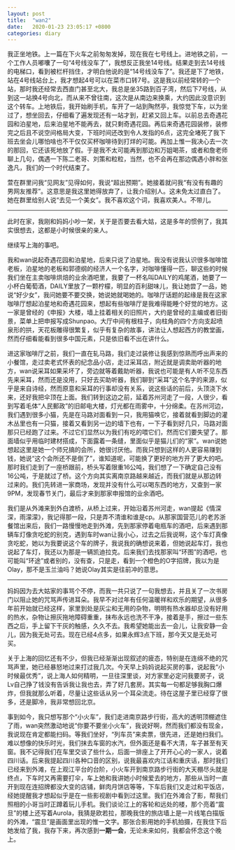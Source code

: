 ```yaml
---
layout: post
title:  "wan2"
date:   2020-01-23 23:05:17 +0800
categories: diary
---
```


我正坐地铁。上一篇在下火车之前匆匆发掉，现在我在七号线上。进地铁之前，一个工作人员嘟囔了一句“4号线没车了”，我想反正我坐14号线。结果走到去14号线的电梯口，看到被栏杆挡住，才明白他说的是“14号线没车了”。我还是下了地铁，站在4号线站台上，我才想起4号可以在菜市口转7号。这是我以前经常转的一个站，那时我还经常去西直门甚至北大，我总是坐35路到百子湾，然后下7号线，从到这一站换4号向北，而从来不曾往南，这次是从南边来换乘，大约因此没意识到这个转车。上地铁后，我开始刷手机，车开了一站到陶然亭，我惊觉下车，以为坐过了，想坐回去，仔细看了遍发现还有一站才到，赶紧又回上车。以前总去奇遇花园和泊星地，后来泊星地不能再去，就只剩奇遇花园。再后来奇遇花园装修，装修完之后且不说空间格局大变，下班时间还改到令人发指的6点，这完全堵死了我下班去坐会儿哪怕啥也不干仅仅买杯咖啡待到打烊的可能。再加上惟一我决心去一次的那回，它还该死地放了假。于是我不太可能再到那边和万姐喝茶，或者和詹老师聊上几句，偶遇一下陈二老哥、刘策和粒粒，当然，也不会再在那边偶遇小胖和张逸凡，我们的一个时代结束了。

萱在群里问我“见网友”见得如何，我说“超出预期”。她接着就问我“有没有有趣的男网友推荐”。这意思是我这里她得放弃了，让我介绍别人。这未免太过直白了。她在群里给别人说“去见一个美女”。我不喜欢这个词，我喜欢美人。不带儿。

----

此时在家，我刚和妈妈小吵一架，关于是否要去看大姑，这是多年的惯例了，我其实很想去，这都是小时候很亲的亲人。

继续写上海的事吧。

我和wan说起奇遇花园和泊星地，后来只说了泊星地。我没有说我认识很多咖啡馆老板，泊星地的老板和郭德纲的经济人一个名字，对咖啡懂得一匹，聊这些的时候我们坐在主卖咖啡烘焙的业余酒吧里，我要了一杯名叫DAILY的鸡尾酒，她要了一小杯白葡萄酒，DAILY里放了一颗柠檬，明显的百利甜味儿，我让她尝了一品，她说“好少女”，我问她要不要交换，她说她就喝她的。咖啡厅话题的起缘是我在这家咖啡厅想起泊星地和奇遇花园来，想起有些咖啡厅是我难得能睡个好觉的地方。这一家是曾经的《申报》大楼，墙上挂着相关的旧照片，大约是曾经的主编或者旧街景，菜单上把申报写成Shunpao。大厅中间有根柱子，向柱角的四个方向支起喷泉形的拱，天花板雕得很繁复，似乎有复杂的故事，讲法让人想起西方的教堂画，然而仔细看能看到很多中国元素，只是依旧看不出在讲什么。

进这家咖啡厅之前，我们一直在轧马路，我们走过装修让我感到惊熟而呼出声来的小餐馆，走过卖老式怀表的纪念品小店，走过采耳店，附近就是调卖助听器的地方，wan说采耳如果采坏了，旁边就等着戴助听器，我说也可能是有人听不见东西先来采耳，然而还是没用，只好去买助听器，我们聊到“采耳”这个名字的来源，似乎是来自诗经，然而原意和采耳的行事却没有关系，说这些话的前后，头顶浇下水来，还好我把伞顶在上面。我们转到这边之前，延着苏州河走了一段，人很少，看到写着毛体“人民郵政”的旧邮电大楼，灯光都在雨雾中，十分绵柔。在苏州河边，我们遇到很多小猫，先是在马路对面看到一只，我用猫唤它，接着就看到脚边的灌木丛里也有一只猫，接着又看到另一边的墙下也有，一下子看到好几只，马路对面那只已经跑了过来。不过它们显然以为我们有吃的喂它们，然而它们要失望了。那面墙似乎用临时建材搭成，下面露着一条缝，里面似乎是猫儿们的“家”。wan说她想起这里是她一个师兄搞的会所，她很讨厌他。而我只想到这样的人更容易赚到钱，她说“这个会所还不是倒了”，谁知道呢，可能换了更好的地方开了更大的吧。那时我们走到了一座桥跟前，桥头写着限重16公吨，我们想了一下确定自己没有16公吨，于是就过了桥。这个方向其实离南京路越来越近，而我们就是从那边转过来的。我们先转进一家商场，发现并没有什么可以喝东西的地方，又查到一家9PM，发现春节关门，最后才来到那家申报馆的业余酒吧。

我们是从外滩来到外白渡桥，从桥上过来，开始沿着苏州河走，wan提起《情深深，雨濛濛》，我记得那一段，只是弄不清谁和谁是cp。从那家国营范儿的老苏浙餐馆出来后，我们一路慢慢地走到外滩，先到那家停着电瓶车的酒吧，后来遇到那辆车灯像贪吃蛇的别克，遇到车时wan让我小心，过去之后我说啊，这个车灯真像贪吃蛇，她以为我要说这个车的牌子，我说我的确想说来着，但她说起车灯，我也说起了车灯，我还以为那是一辆凯迪拉克。后来我们去找那家叫“环图”的酒吧，也可能叫“环途”或者别的，没有查，只是走，看到一个橙色的O字招牌，我以为是Olay，那不是玉兰油吗？她说Olay其实是往前冲的意思。

----

妈妈因为去大姑家的事骂个不停，而我一共只说了一句我想去，并且关了一次书房门以阻止她的咒骂声传进耳朵。我早不对过年有任何温暖祥和欢乐的期望，从很多年前开始就已经这样，家里到处是灰尘和无用的杂物，明明有热水器却总没有好用的热水，杂物让擦灰拖地障碍重重，抹布永远也洗不干净，接着是手，擦过一些东西之后，手上留下干灰的触感，久久不去。我希望她能出去一会儿，让我安静一会儿，因为我无处可去。现在已经4点多，如果永辉3点下班，那今天又是无处可买。

关于上海的回忆还有不少，但我已经渐渐出现叙述的疲态，特别是在连绵不绝的咒骂声里，她已经暴怒地过来打过我几次。今天早上妈妈说起买房的事，说起我“小时候最优秀”，说上海人如何精明，一旦往深里谈，对方家里必定问我要房子，说Lv自己挣了钱没有告诉我让我也去，弄了好几套房。其实每一句都足够我胸口爆炸，但我就那么听着，尽量让这些话从另一个耳朵流走。待在这屋子里已经穿了很多，还是脚冷，我非常想回北京。

事到如今，我只想写那个“小火车”，我们走进南京路步行街，高大的透明顶棚遮住了雨，wan突然激动地说“你要不要坐小火车”，我说好啊，然而我们都没有现金，我说现在肯定都能扫码。等我们坐好，“列车员”来卖票，很先进，还是她扫我们。难以想像的快乐时光，我们抹去车窗的水汽，但外面还是看不大清，车子甚至有天窗。我不记得我们在车里交谈了些什么，后面一排座上了开开心心的一家人，说着四川话。后来我提起四川各种口音的区别，说我最喜欢内江话和重庆话，那时我们已经来到外滩，在上观江平台的台阶，小火车开到南京路步行街的大天棚尽头就是终点，下车时又再需要打伞，车上她和我讲她小时候爱去的地方，那些从当时一直开到现在连招牌都没大变的店铺，鲜肉月饼店等等，下车后我们又走过和平饭店，经她提醒我才想起似乎是在一些影视剧中看到过这里。我们在外滩合了影，帮我们照相的小哥当时正蹲着玩儿手机。我们谈论江上的客轮和远处的楼，那个亮着“震旦”的楼上还写着Aurola，我猜是欧若拉，那晚我住的旅店墙上是一片线笔白描版的外滩，“震旦”是画面里出现的惟一文字。那张合影用她的手机拍摄，在我住下后她发给了我，我存下来，再次感到**一期一会**，无论未来如何，我都会怀念这个晚上。
